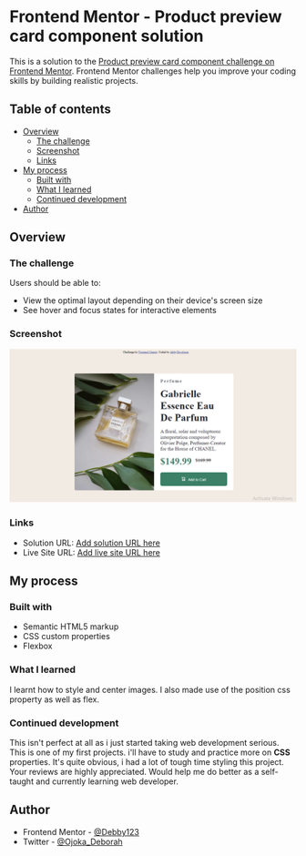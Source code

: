 # Frontend Mentor - Product preview card component solution

This is a solution to the [Product preview card component challenge on Frontend Mentor](https://www.frontendmentor.io/challenges/product-preview-card-component-GO7UmttRfa). Frontend Mentor challenges help you improve your coding skills by building realistic projects. 

## Table of contents

- [Overview](#overview)
  - [The challenge](#the-challenge)
  - [Screenshot](#screenshot)
  - [Links](#links)
- [My process](#my-process)
  - [Built with](#built-with)
  - [What I learned](#what-i-learned)
  - [Continued development](#continued-development)
- [Author](#author)

## Overview

### The challenge

Users should be able to:

- View the optimal layout depending on their device's screen size
- See hover and focus states for interactive elements

### Screenshot

![](https://github.com/Debby123/product-preview-card-component/blob/main/images/debbyDeveloper-design.png)

### Links

- Solution URL: [Add solution URL here](https://github.com/Debby123/product-preview-card-component)
- Live Site URL: [Add live site URL here](https://debby123.github.io/product-preview-card-component/)

## My process

### Built with

- Semantic HTML5 markup
- CSS custom properties
- Flexbox

### What I learned

I learnt how to style and center images. I also made use of the position css property as well as flex.

### Continued development

This isn't perfect at all as i just started taking web development serious. This is one of my first projects. 
i'll have to study   and practice more on **CSS** properties. It's quite obvious, i had a lot of tough time styling this project. Your reviews are highly appreciated. Would help me do better as a self-taught and currently learning web developer.

## Author

- Frontend Mentor - [@Debby123](https://www.frontendmentor.io/profile/Debby123)
- Twitter - [@Ojoka_Deborah](https://www.twitter.com/Ojoka_Deborah)
